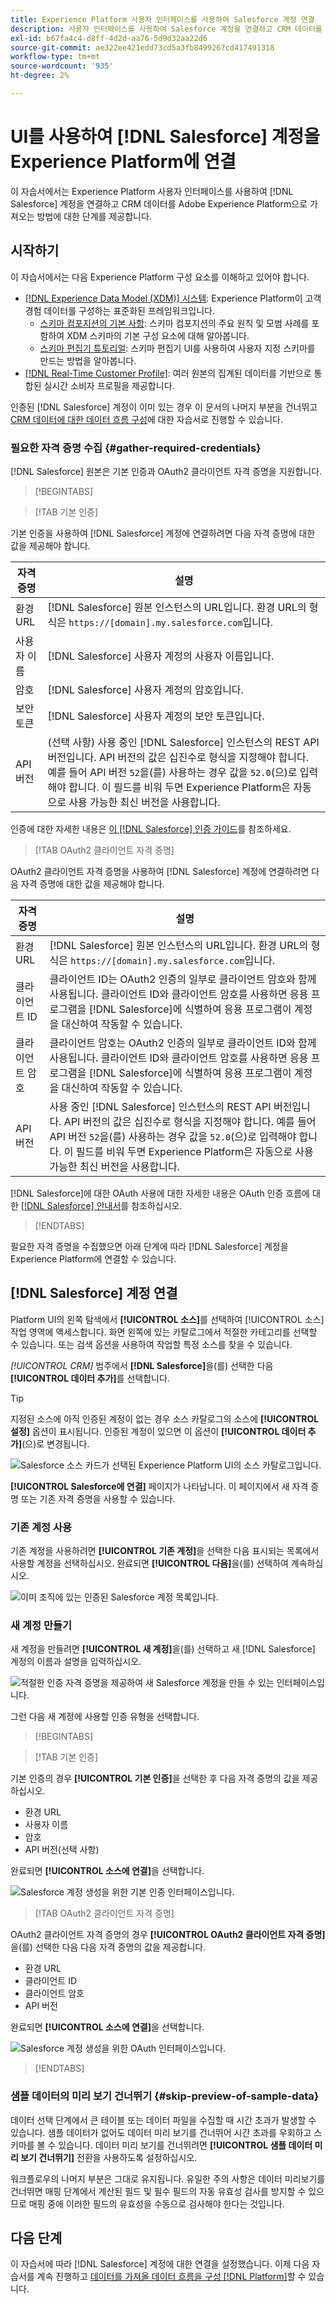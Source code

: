 ```yaml
---
title: Experience Platform 사용자 인터페이스를 사용하여 Salesforce 계정 연결
description: 사용자 인터페이스를 사용하여 Salesforce 계정을 연결하고 CRM 데이터를 Experience Platform 상태로 만드는 방법을 알아봅니다.
exl-id: b67fa4c4-d8ff-4d2d-aa76-5d9d32aa22d6
source-git-commit: ae322ee421edd73cd5a3fb8499267cd417491318
workflow-type: tm+mt
source-wordcount: '935'
ht-degree: 2%

---
```


# UI를 사용하여 [!DNL Salesforce] 계정을 Experience Platform에 연결

이 자습서에서는 Experience Platform 사용자 인터페이스를 사용하여 [!DNL Salesforce] 계정을 연결하고 CRM 데이터를 Adobe Experience Platform으로 가져오는 방법에 대한 단계를 제공합니다.

## 시작하기

이 자습서에서는 다음 Experience Platform 구성 요소를 이해하고 있어야 합니다.

* [[!DNL Experience Data Model (XDM)] 시스템](../../../../../xdm/home.md): Experience Platform이 고객 경험 데이터를 구성하는 표준화된 프레임워크입니다.
   * [스키마 컴포지션의 기본 사항](../../../../../xdm/schema/composition.md): 스키마 컴포지션의 주요 원칙 및 모범 사례를 포함하여 XDM 스키마의 기본 구성 요소에 대해 알아봅니다.
   * [스키마 편집기 튜토리얼](../../../../../xdm/tutorials/create-schema-ui.md): 스키마 편집기 UI를 사용하여 사용자 지정 스키마를 만드는 방법을 알아봅니다.
* [[!DNL Real-Time Customer Profile]](../../../../../profile/home.md): 여러 원본의 집계된 데이터를 기반으로 통합된 실시간 소비자 프로필을 제공합니다.

인증된 [!DNL Salesforce] 계정이 이미 있는 경우 이 문서의 나머지 부분을 건너뛰고 [CRM 데이터에 대한 데이터 흐름 구성](../../dataflow/crm.md)에 대한 자습서로 진행할 수 있습니다.

### 필요한 자격 증명 수집 {#gather-required-credentials}

[!DNL Salesforce] 원본은 기본 인증과 OAuth2 클라이언트 자격 증명을 지원합니다.

>[!BEGINTABS]

>[!TAB 기본 인증]

기본 인증을 사용하여 [!DNL Salesforce] 계정에 연결하려면 다음 자격 증명에 대한 값을 제공해야 합니다.

| 자격 증명 | 설명 |
| --- | --- |
| 환경 URL | [!DNL Salesforce] 원본 인스턴스의 URL입니다. 환경 URL의 형식은 `https://[domain].my.salesforce.com`입니다. |
| 사용자 이름 | [!DNL Salesforce] 사용자 계정의 사용자 이름입니다. |
| 암호 | [!DNL Salesforce] 사용자 계정의 암호입니다. |
| 보안 토큰 | [!DNL Salesforce] 사용자 계정의 보안 토큰입니다. |
| API 버전 | (선택 사항) 사용 중인 [!DNL Salesforce] 인스턴스의 REST API 버전입니다. API 버전의 값은 십진수로 형식을 지정해야 합니다. 예를 들어 API 버전 `52`을(를) 사용하는 경우 값을 `52.0`(으)로 입력해야 합니다. 이 필드를 비워 두면 Experience Platform은 자동으로 사용 가능한 최신 버전을 사용합니다. |

인증에 대한 자세한 내용은 [이 [!DNL Salesforce] 인증 가이드](https://developer.salesforce.com/docs/atlas.en-us.api_rest.meta/api_rest/quickstart_oauth.htm)를 참조하세요.

>[!TAB OAuth2 클라이언트 자격 증명]

OAuth2 클라이언트 자격 증명을 사용하여 [!DNL Salesforce] 계정에 연결하려면 다음 자격 증명에 대한 값을 제공해야 합니다.

| 자격 증명 | 설명 |
| --- | --- |
| 환경 URL | [!DNL Salesforce] 원본 인스턴스의 URL입니다. 환경 URL의 형식은 `https://[domain].my.salesforce.com`입니다. |
| 클라이언트 ID | 클라이언트 ID는 OAuth2 인증의 일부로 클라이언트 암호와 함께 사용됩니다. 클라이언트 ID와 클라이언트 암호를 사용하면 응용 프로그램을 [!DNL Salesforce]에 식별하여 응용 프로그램이 계정을 대신하여 작동할 수 있습니다. |
| 클라이언트 암호 | 클라이언트 암호는 OAuth2 인증의 일부로 클라이언트 ID와 함께 사용됩니다. 클라이언트 ID와 클라이언트 암호를 사용하면 응용 프로그램을 [!DNL Salesforce]에 식별하여 응용 프로그램이 계정을 대신하여 작동할 수 있습니다. |
| API 버전 | 사용 중인 [!DNL Salesforce] 인스턴스의 REST API 버전입니다. API 버전의 값은 십진수로 형식을 지정해야 합니다. 예를 들어 API 버전 `52`을(를) 사용하는 경우 값을 `52.0`(으)로 입력해야 합니다. 이 필드를 비워 두면 Experience Platform은 자동으로 사용 가능한 최신 버전을 사용합니다. |

[!DNL Salesforce]에 대한 OAuth 사용에 대한 자세한 내용은 OAuth 인증 흐름에 대한 [[!DNL Salesforce] 안내서](https://help.salesforce.com/s/articleView?id=sf.remoteaccess_oauth_flows.htm&amp;type=5)를 참조하십시오.

>[!ENDTABS]

필요한 자격 증명을 수집했으면 아래 단계에 따라 [!DNL Salesforce] 계정을 Experience Platform에 연결할 수 있습니다.

## [!DNL Salesforce] 계정 연결

Platform UI의 왼쪽 탐색에서 **[!UICONTROL 소스]**&#x200B;를 선택하여 [!UICONTROL 소스] 작업 영역에 액세스합니다. 화면 왼쪽에 있는 카탈로그에서 적절한 카테고리를 선택할 수 있습니다. 또는 검색 옵션을 사용하여 작업할 특정 소스를 찾을 수 있습니다.

*[!UICONTROL CRM]* 범주에서 **[!DNL Salesforce]**&#x200B;을(를) 선택한 다음 **[!UICONTROL 데이터 추가]**&#x200B;를 선택합니다.

>[!TIP]
>
>지정된 소스에 아직 인증된 계정이 없는 경우 소스 카탈로그의 소스에 **[!UICONTROL 설정]** 옵션이 표시됩니다. 인증된 계정이 있으면 이 옵션이 **[!UICONTROL 데이터 추가]**(으)로 변경됩니다.

![Salesforce 소스 카드가 선택된 Experience Platform UI의 소스 카탈로그입니다.](../../../../images/tutorials/create/salesforce/catalog.png)

**[!UICONTROL Salesforce에 연결]** 페이지가 나타납니다. 이 페이지에서 새 자격 증명 또는 기존 자격 증명을 사용할 수 있습니다.

### 기존 계정 사용

기존 계정을 사용하려면 **[!UICONTROL 기존 계정]**&#x200B;을 선택한 다음 표시되는 목록에서 사용할 계정을 선택하십시오. 완료되면 **[!UICONTROL 다음]**&#x200B;을(를) 선택하여 계속하십시오.

![이미 조직에 있는 인증된 Salesforce 계정 목록입니다.](../../../../images/tutorials/create/salesforce/existing.png)

### 새 계정 만들기

새 계정을 만들려면 **[!UICONTROL 새 계정]**&#x200B;을(를) 선택하고 새 [!DNL Salesforce] 계정의 이름과 설명을 입력하십시오.

![적절한 인증 자격 증명을 제공하여 새 Salesforce 계정을 만들 수 있는 인터페이스입니다.](../../../../images/tutorials/create/salesforce/new.png)

그런 다음 새 계정에 사용할 인증 유형을 선택합니다.

>[!BEGINTABS]

>[!TAB 기본 인증]

기본 인증의 경우 **[!UICONTROL 기본 인증]**&#x200B;을 선택한 후 다음 자격 증명의 값을 제공하십시오.

* 환경 URL
* 사용자 이름
* 암호
* API 버전(선택 사항)

완료되면 **[!UICONTROL 소스에 연결]**&#x200B;을 선택합니다.

![Salesforce 계정 생성을 위한 기본 인증 인터페이스입니다.](../../../../images/tutorials/create/salesforce/basic.png)

>[!TAB OAuth2 클라이언트 자격 증명]

OAuth2 클라이언트 자격 증명의 경우 **[!UICONTROL OAuth2 클라이언트 자격 증명]**&#x200B;을(를) 선택한 다음 다음 자격 증명의 값을 제공합니다.

* 환경 URL
* 클라이언트 ID
* 클라이언트 암호
* API 버전

완료되면 **[!UICONTROL 소스에 연결]**&#x200B;을 선택합니다.

![Salesforce 계정 생성을 위한 OAuth 인터페이스입니다.](../../../../images/tutorials/create/salesforce/oauth2.png)

>[!ENDTABS]

### 샘플 데이터의 미리 보기 건너뛰기 {#skip-preview-of-sample-data}

데이터 선택 단계에서 큰 테이블 또는 데이터 파일을 수집할 때 시간 초과가 발생할 수 있습니다. 샘플 데이터가 없어도 데이터 미리 보기를 건너뛰어 시간 초과를 우회하고 스키마를 볼 수 있습니다. 데이터 미리 보기를 건너뛰려면 **[!UICONTROL 샘플 데이터 미리 보기 건너뛰기]** 전환을 사용하도록 설정하십시오.

워크플로우의 나머지 부분은 그대로 유지됩니다. 유일한 주의 사항은 데이터 미리보기를 건너뛰면 매핑 단계에서 계산된 필드 및 필수 필드의 자동 유효성 검사를 방지할 수 있으므로 매핑 중에 이러한 필드의 유효성을 수동으로 검사해야 한다는 것입니다.

## 다음 단계

이 자습서에 따라 [!DNL Salesforce] 계정에 대한 연결을 설정했습니다. 이제 다음 자습서를 계속 진행하고 [데이터를 가져올 데이터 흐름을 구성 [!DNL Platform]](../../dataflow/crm.md)할 수 있습니다.
